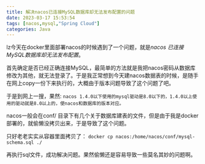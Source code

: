 ```yaml
---
title: 解决nacos已连接MySQL数据库却无法发布配置的问题
date: 2023-03-17 15:53:54
tags: [nacos,mysql,"Spring Cloud"]
categories: Java
---
```


lz今天在docker里面部署nacos的时候遇到了一个问题，就是*nacos 已连接MySQL数据库却无法发布配置*。

首先确定是否已经正确连接MySQL，最简单的方法就是我把nacos密码从数据库修改为其他，就无法登录了。于是我正常想到今天建nacos数据表的时候，是随手在网上copy一份下来执行的，大概由于版本问题导致了这个问题了吧。

于是到网上一搜，果然: `nacos 1.4.0以下使用的mysql驱动是8.0以下的，1.4.0以上使用的驱动就是8.0以上的，使nacos和数据库的版本对应。`

nacos一般会在conf/ 目录下有几个关于数据库建表的文件，但是由于我是docker部署的，就偷懒没拷贝出来，于是导致了这个问题。

只好老老实实从容器里面拷贝了： `docker cp nacos:/home/nacos/conf/mysql-schema.sql ./`

再执行sql文件，成功解决问题。果然偷懒还是容易导致一些莫名其妙的问题啊。
